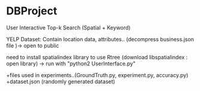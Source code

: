 # DBProject
User Interactive Top-k Search (Spatial + Keyword)

YELP Dataset: Contain location data, attributes.. (decompress business.json file )-> open to public

need to install spatialindex library to use Rtree (download libspatialindex : open library)
-> run with "python2 UserInterface.py"

+files used in experiments..(GroundTruth.py, experiment.py, accuracy.py)
+dataset.json (randomly generated dataset)
